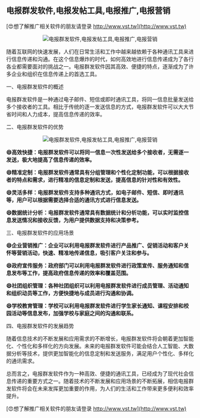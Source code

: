 ## **电报群发软件,电报发帖工具,电报推广,电报营销**

[😍想了解推广相关软件的朋友请登录 http://www.vst.tw](http://www.vst.tw)

 <center><img src="https://vst.tw/MP4/tuiguang/png/4.png" alt="电报群发软件,电报发帖工具,电报推广,电报营销"></center>

随着互联网的快速发展，人们在日常生活和工作中越来越依赖于各种通讯工具来进行信息传递和沟通。在这个信息爆炸的时代，如何高效地进行信息传递成为了各行各业都需要面对的挑战之一。电报群发软件因其高效、便捷的特点，逐渐成为了许多企业和组织在信息传递上的首选工具。

一、电报群发软件的概述

电报群发软件是一种通过电子邮件、短信或即时通讯工具，将同一信息批量发送给多个接收者的工具。相比于传统的逐一发送信息的方式，电报群发软件可以大大节省时间和人力成本，提高信息传递的效率。

二、电报群发软件的优势

 <center><img src="https://vst.tw/MP4/tuiguang/png/6.png" alt="电报群发软件,电报发帖工具,电报推广,电报营销"></center>

**😄高效快捷：电报群发软件可以将同一信息一次性发送给多个接收者，无需逐一发送，极大地提高了信息传递的效率。**

**😄精准定制：电报群发软件通常具有分组管理和个性化定制功能，可以根据接收者的特点和需求，进行精准的信息定制和发送，提高信息的针对性和有效性。**

**😄灵活多样：电报群发软件支持多种通讯方式，如电子邮件、短信、即时通讯等，用户可以根据需要选择合适的通讯方式进行信息发送。**

**😄数据统计分析：电报群发软件通常具有数据统计和分析功能，可以实时监控信息发送情况和接收反馈，为用户提供数据支持和决策参考。**

三、电报群发软件的应用场景

**😄企业营销推广：企业可以利用电报群发软件进行产品推广、促销活动和客户关怀等营销活动，快速、精准地传递信息，吸引客户关注和参与。**

**😄政府宣传服务：政府部门可以利用电报群发软件进行政策宣传、服务通知和信息发布等工作，提高政府信息传递的效率和覆盖范围。**

**😄社团组织管理：各种社团组织可以利用电报群发软件进行成员管理、活动通知和组织动员等工作，方便快捷地与成员进行沟通和协调。**

**😄学校教育管理：学校可以利用电报群发软件进行学生家长通知、课程安排和校园活动等信息发布，加强学校与家庭之间的沟通和联系。**

四、电报群发软件的发展趋势

随着信息技术的不断发展和应用需求的不断增长，电报群发软件将会朝着更加智能化、个性化和多样化的方向发展。未来的电报群发软件可能会结合人工智能、大数据分析等技术，提供更加智能化的信息定制和发送服务，满足用户个性化、多样化的通讯需求。

总而言之，电报群发软件作为一种高效、便捷的通讯工具，已经成为了现代社会信息传递的重要方式之一。随着技术的不断发展和应用场景的不断拓展，相信电报群发软件将会在未来发挥更加重要的作用，为人们的生活和工作带来更多便利和效率提升。

[😍想了解推广相关软件的朋友请登录 http://www.vst.tw](http://www.vst.tw)



